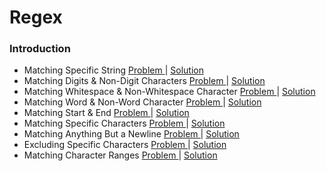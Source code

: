 # Regex 

### Introduction
- Matching Specific String [ Problem ](https://www.hackerrank.com/challenges/matching-specific-string/problem?isFullScreen=false) | [ Solution ](https://github.com/Ram11Coder/HackerRank-JAVA/blob/master/REGEX/Solutions/Regex1.java)
- Matching Digits & Non-Digit Characters [ Problem ](https://www.hackerrank.com/challenges/matching-digits-non-digit-character/problem?isFullScreen=false) | [ Solution ](https://github.com/Ram11Coder/HackerRank-JAVA/blob/master/REGEX/Solutions/Regex2.java)
- Matching Whitespace & Non-Whitespace Character [ Problem ](https://www.hackerrank.com/challenges/matching-whitespace-non-whitespace-character/problem?isFullScreen=false) | [ Solution ](https://github.com/Ram11Coder/HackerRank-JAVA/blob/master/REGEX/Solutions/Regex3.java)
- Matching Word & Non-Word Character [ Problem ](https://www.hackerrank.com/challenges/matching-word-non-word/problem?isFullScreen=false) | [ Solution ](https://github.com/Ram11Coder/HackerRank-JAVA/blob/master/REGEX/Solutions/Regex4.java)
- Matching Start & End [ Problem ](https://www.hackerrank.com/challenges/matching-start-end/problem?isFullScreen=false) | [ Solution ](https://github.com/Ram11Coder/HackerRank-JAVA/blob/master/REGEX/Solutions/Regex5.java)
- Matching Specific Characters [ Problem ](https://www.hackerrank.com/challenges/matching-specific-characters/problem?isFullScreen=false) | [ Solution ](https://github.com/Ram11Coder/HackerRank-JAVA/blob/master/REGEX/Solutions/Regex6.java)
- Matching Anything But a Newline [ Problem ](https://www.hackerrank.com/challenges/matching-anything-but-new-line/problem?isFullScreen=false) | [ Solution ](https://github.com/Ram11Coder/HackerRank-JAVA/blob/master/REGEX/Solutions/Regex7.java)
- Excluding Specific Characters [ Problem ](https://www.hackerrank.com/challenges/excluding-specific-characters/problem?isFullScreen=false) | [ Solution ](https://github.com/Ram11Coder/HackerRank-JAVA/blob/master/REGEX/Solutions/Regex8.java)
- Matching Character Ranges [ Problem ](https://www.hackerrank.com/challenges/matching-range-of-characters/problem?isFullScreen=false) | [ Solution ](https://github.com/Ram11Coder/HackerRank-JAVA/blob/master/REGEX/Solutions/Regex9.java)
